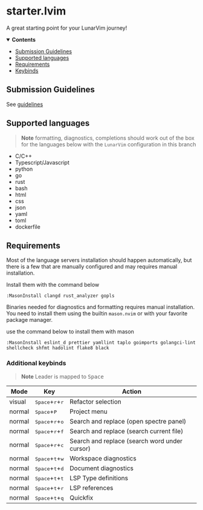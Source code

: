 # starter.lvim

A great starting point for your LunarVim journey!

<details open>
  <summary>
    <strong>Contents</strong>
  </summary>

- [Submission Guidelines](#submission-guidelines)
- [Supported languages](#supported-languages)
- [Requirements](#requirements)
- [Keybinds](#additional-keybinds)
</details>

## Submission Guidelines

See [guidelines](guidelines.md)

## Supported languages

> **Note**
> formatting, diagnostics, completions should work out of the box for the languages
> below with the `LunarVim` configuration in this branch

- C/C++
- Typescript/Javascript
- python
- go
- rust
- bash
- html
- css
- json
- yaml
- toml
- dockerfile

## Requirements

Most of the language servers installation should happen automatically, but there
is a few that are manually configured and may requires manual installation.

Install them with the command below

```
:MasonInstall clangd rust_analyzer gopls
```

Binaries needed for diagnostics and formatting requires manual installation.
You need to install them using the builtin `mason.nvim` or with your favorite package
manager.

use the command below to install them with mason

```
:MasonInstall eslint_d prettier yamllint taplo goimports golangci-lint shellcheck shfmt hadolint flake8 black
```

### Additional keybinds

> **Note**
> Leader is mapped to <kbd>Space</kbd>

| Mode   | Key                                        | Action                                        |
| ------ | ------------------------------------------ | --------------------------------------------- |
| visual | <kbd>Space</kbd>+<kbd>r</kbd>+<kbd>r</kbd> | Refactor selection                            |
| normal | <kbd>Space</kbd>+<kbd>P</kbd>              | Project menu                                  |
| normal | <kbd>Space</kbd>+<kbd>r</kbd>+<kbd>o</kbd> | Search and replace (open spectre panel)       |
| normal | <kbd>Space</kbd>+<kbd>r</kbd>+<kbd>f</kbd> | Search and replace (search current file)      |
| normal | <kbd>Space</kbd>+<kbd>r</kbd>+<kbd>c</kbd> | Search and replace (search word under cursor) |
| normal | <kbd>Space</kbd>+<kbd>t</kbd>+<kbd>w</kbc> | Workspace diagnostics                         |
| normal | <kbd>Space</kbd>+<kbd>t</kbd>+<kbd>d</kbc> | Document diagnostics                          |
| normal | <kbd>Space</kbd>+<kbd>t</kbd>+<kbd>t</kbc> | LSP Type definitions                          |
| normal | <kbd>Space</kbd>+<kbd>t</kbd>+<kbd>r</kbc> | LSP references                                |
| normal | <kbd>Space</kbd>+<kbd>t</kbd>+<kbd>q</kbc> | Quickfix                                      |
